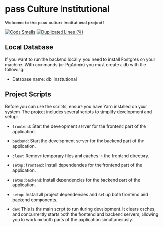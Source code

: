 # pass Culture Institutional

Welcome to the pass culture institutional project !

[![Code Smells](https://sonarcloud.io/api/project_badges/measure?project=pass-culture_pass-culture-institutional&metric=code_smells)](https://sonarcloud.io/summary/overall?id=pass-culture_pass-culture-institutional)
[![Duplicated Lines (%)](https://sonarcloud.io/api/project_badges/measure?project=pass-culture_pass-culture-institutional&metric=duplicated_lines_density)](https://sonarcloud.io/summary/overall?id=pass-culture_pass-culture-institutional)

## Local Database

If you want to run the backend locally, you need to install Postgres on your machine.
With commands (or PgAdmin) you must create a db with the following:

- Database name: db_institutional

## Project Scripts

Before you can use the scripts, ensure you have Yarn installed on your system.
The project includes several scripts to simplify development and setup:

- `frontend`: Start the development server for the frontend part of the application.

- `backend`: Start the development server for the backend part of the application.

- `clear`: Remove temporary files and caches in the frontend directory.

- `setup:frontend`: Install dependencies for the frontend part of the application.

- `setup:backend`: Install dependencies for the backend part of the application.

- `setup`: Install all project dependencies and set up both frontend and backend components.

- `dev`: This is the main script to run during development. It clears caches, and concurrently starts both the frontend and backend servers, allowing you to work on both parts of the application simultaneously.
